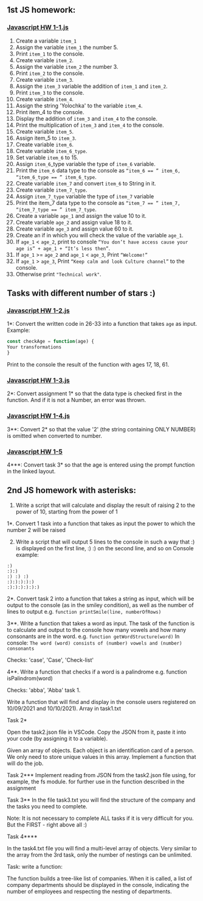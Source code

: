 ## 1st JS homework:

### [Javascript HW 1-1.js](https://github.com/NeonilaH/Javascript/blob/main/Javascript%20HW%201-1.js)

 1. Create a variable `item_1`
 2. Assign the variable `item_1` the number 5.
 3. Print `item_1` to the console.
 4. Create variable `item_2`.
 5. Assign the variable `item_2` the number 3.
 6. Print `item_2` to the console.
 7. Create variable `item_3`.
 8. Assign the `item_3` variable the addition of `item_1` and `item_2`.
 9. Print `item_3` to the console.
 10. Create variable `item_4`.
 11. Assign the string 'Yolochka' to the variable `item_4`.
 12. Print item_4 to the console.
 13. Display the addition of `item_3` and `item_4` to the console.
 14. Print the multiplication of `item_3` and `item_4` to the console.
 15. Create variable `item_5`.
 16. Assign item_5 to `item_3`.
 17. Create variable `item_6`.
 18. Create variable `item_6_type`.
 19. Set variable `item_6` to 15.
 20. Assign `item_6`_type variable the type of `item_6` variable.
 21. Print the `item_6` data type to the console as `“item_6 == ” item_6, “item_6_type == ” item_6_type`.
 22. Create variable `item_7` and convert `item_6` to String in it.
 23. Create variable `item_7_type`.
 24. Assign `item_7_type` variable the type of `item_7` variable
 25. Print the item_7 data type to the console as  `“item_7 == ” item_7, “item_7_type == ” item_7_type`.
 26. Create a variable `age_1` and assign the value 10 to it.
 27. Create variable `age_2` and assign value 18 to it.
 28. Create variable `age_3` and assign value 60 to it.
 29. Create an if in which you will check the value of the variable `age_1`.
 30. If `age_1` < `age_2`, print to console `“You don’t have access cause your age is” + age_1 + “It’s less then”`.
 31. If `age_1` >= `age_2` and `age_1` < `age_3`, Print `“Welcome!”`
 32. If `age_1` > `age_3`, Print `“Keep calm and look Culture channel”` to the console.
 33. Otherwise print `"Technical work"`.

## Tasks with different number of stars :)

### [Javascript HW 1-2.js](https://github.com/NeonilaH/Javascript/blob/main/Javascript%20HW%201-2.js)

1*:
Convert the written code in 26-33 into a function that takes `age` as input.
Example: 
```js
const checkAge = function(age) {
Your transformations
}
```
Print to the console the result of the function with ages 17, 18, 61.

### [Javascript HW 1-3.js](https://github.com/NeonilaH/Javascript/blob/main/Javascript%20HW%201-3.js)
2*:
Convert assignment 1* so that the data type is checked first in the function. And if it is not a Number, an error was thrown.

### [Javascript HW 1-4.js](https://github.com/NeonilaH/Javascript/blob/main/Javascript%20HW%201-4.js)
3**:
Convert 2* so that the value '2' (the string containing ONLY NUMBER) is omitted when converted to number.

### [Javascript HW 1-5](https://github.com/NeonilaH/Javascript/tree/main/Javascript%20HW%201-5)
4***:
Convert task 3* so that the age is entered using the prompt function in the linked layout.

## 2nd JS homework with asterisks:

1. Write a script that will calculate and display the result of raising 2 to the power of 10, starting from the power of 1

1*. Convert 1 task into a function that takes as input the power to which the number 2 will be raised

2. Write a script that will output 5 lines to the console in such a way that :) is displayed on the first line, :) :) on the second line, and so on
Console example:
```
:)
:):)
:) :) :)
:):):):):)
:):):):):):)
```

2*. Convert task 2 into a function that takes a string as input, which will be output to the console (as in the smiley condition), as well as the number of lines to output
e.g. `function printSmile(line, numberOfRows)`

3**. Write a function that takes a word as input. The task of the function is to calculate and output to the console how many vowels and how many consonants are in the word.
e.g. `function getWordStructure(word)`
In console:
`The word (word) consists of (number) vowels and (number) consonants`

Checks: 'case', 'Case', 'Check-list'

4**. Write a function that checks if a word is a palindrome
e.g. function isPalindrom(word)

Checks: 'abba', 'Abba'
task 1.

Write a function that will find and display in the console users registered on 10/09/2021 and 10/10/2021). Array in task1.txt

Task 2*

Open the task2.json file in VSCode. Copy the JSON from it, paste it into your code (by assigning it to a variable).

Given an array of objects. Each object is an identification card of a person. We only need to store unique values ​​in this array. Implement a function that will do the job.

Task 2*** Implement reading from JSON from the task2.json file using, for example, the fs module. for further use in the function described in the assignment

Task 3**
In the file task3.txt you will find the structure of the company and the tasks you need to complete.

Note: It is not necessary to complete ALL tasks if it is very difficult for you. But the FIRST - right above all :)

Task 4****

In the task4.txt file you will find a multi-level array of objects. Very similar to the array from the 3rd task, only the number of nestings can be unlimited.

Task: write a function:

The function builds a tree-like list of companies.
When it is called, a list of company departments should be displayed in the console, indicating the number of employees and respecting the nesting of departments.
